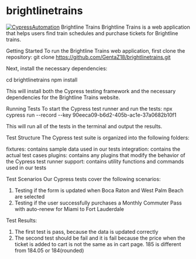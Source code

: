 # brightlinetrains
 
[![CypressAutomation](https://img.shields.io/endpoint?url=https://cloud.cypress.io/badge/simple/67wg6e/main&style=flat&logo=cypress)](https://cloud.cypress.io/projects/67wg6e/runs) 
Brightline Trains
Brightline Trains is a web application that helps users find train schedules and purchase tickets for Brightline trains.

Getting Started
To run the Brightline Trains web application, first clone the repository:
git clone https://github.com/GentaZ18/brightlinetrains.git

Next, install the necessary dependencies:

cd brightlinetrains
npm install

This will install both the Cypress testing framework and the necessary dependencies for the Brightline Trains website.

Running Tests
To start the Cypress test runner and run the tests:
npx cypress run --record --key 90eeca09-b6d2-405b-ac1e-37a0682b10f1

This will run all of the tests in the terminal and output the results.

Test Structure
The Cypress test suite is organized into the following folders:

fixtures: contains sample data used in our tests
integration: contains the actual test cases
plugins: contains any plugins that modify the behavior of the Cypress test runner
support: contains utility functions and commands used in our tests

Test Scenarios
Our Cypress tests cover the following scenarios:

1. Testing if the form is updated when Boca Raton and West Palm Beach are selected
2. Testing if the user successfully purchases a Monthly Commuter Pass with auto-renew for Miami to Fort Lauderdale

Test Results:

1. The first test is pass, because the data is updated correctly
2. The second test should be fail and it is fail because the price when the ticket is added to cart is not the same as in cart page. 185 is different from 184.05 or 184(rounded)